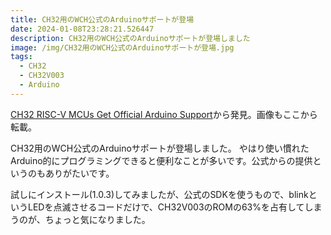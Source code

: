 ```yaml
---
title: CH32用のWCH公式のArduinoサポートが登場
date: 2024-01-08T23:28:21.526447
description: CH32用のWCH公式のArduinoサポートが登場しました
image: /img/CH32用のWCH公式のArduinoサポートが登場.jpg
tags:
  - CH32
  - CH32V003
  - Arduino
---
```

[CH32 RISC-V MCUs Get Official Arduino Support](https://hackaday.com/2024/01/04/ch32-risc-v-mcus-get-official-arduino-support/)から発見。画像もここから転載。

CH32用のWCH公式のArduinoサポートが登場しました。
やはり使い慣れたArduino的にプログラミングできると便利なことが多いです。公式からの提供というのもありがたいです。

試しにインストール(1.0.3)してみましたが、公式のSDKを使うもので、blinkというLEDを点滅させるコードだけで、CH32V003のROMの63%を占有してしまうのが、ちょっと気になりました。


